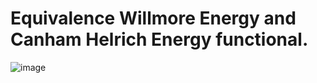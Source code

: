 # Equivalence Willmore Energy and Canham Helrich Energy functional.

![image](https://user-images.githubusercontent.com/43385748/202161874-592bbf24-e139-4c08-94f6-1f1ce31e98f4.png)
